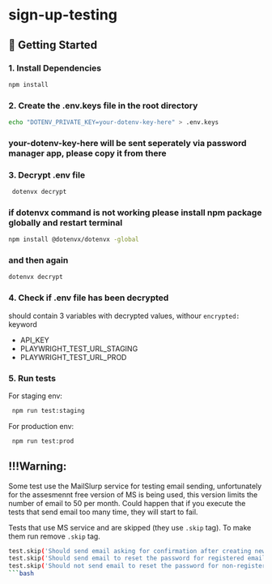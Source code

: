 # sign-up-testing


## 🚀 Getting Started

### 1. Install Dependencies
```bash
npm install
```

### 2. Create the .env.keys file in the root directory 
```bash
echo "DOTENV_PRIVATE_KEY=your-dotenv-key-here" > .env.keys
```
### your-dotenv-key-here will be sent seperately via password manager app, please copy it from there


### 3. Decrypt .env file
```bash
 dotenvx decrypt
```

 ### if dotenvx command is not working please install npm package globally and restart terminal
 ```bash
 npm install @dotenvx/dotenvx -global     
```
 ### and then again 
 ```bash
 dotenvx decrypt
```

### 4. Check if .env file has been decrypted
 should contain 3 variables with decrypted values, withour `encrypted:` keyword
 - API_KEY
 - PLAYWRIGHT_TEST_URL_STAGING
 - PLAYWRIGHT_TEST_URL_PROD

### 5. Run tests
For staging env:
```bash
 npm run test:staging
```

For production env:
```bash
 npm run test:prod
```

## !!!Warning:
Some test use the MailSlurp service for testing email sending, unfortunately for the assesmennt free version of MS is being used, this version limits the number of email to 50 per month. Could happen that if you execute the tests that send email too many time, they will start to fail.

Tests that use MS service and are skipped (they use `.skip` tag). To make them run remove `.skip` tag. 
```bash
test.skip('Should send email asking for confirmation after creating new account')
test.skip('Should send email to reset the password for registered email')
test.skip('Should not send email to reset the password for non-registered email')
```bash



